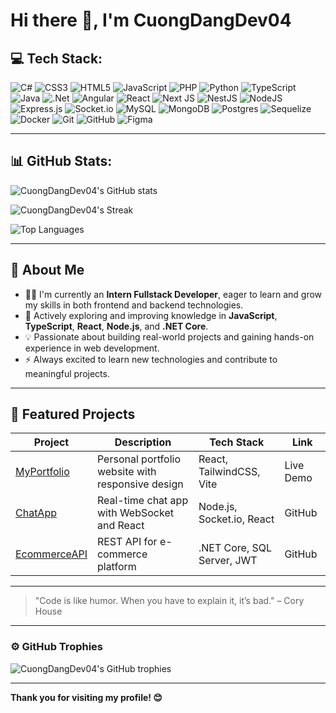 # Hi there 👋, I'm CuongDangDev04

## 💻 Tech Stack:
![C#](https://img.shields.io/badge/c%23-%23239120.svg?style=for-the-badge&logo=csharp&logoColor=white) 
![CSS3](https://img.shields.io/badge/css3-%231572B6.svg?style=for-the-badge&logo=css3&logoColor=white) 
![HTML5](https://img.shields.io/badge/html5-%23E34F26.svg?style=for-the-badge&logo=html5&logoColor=white) 
![JavaScript](https://img.shields.io/badge/javascript-%23323330.svg?style=for-the-badge&logo=javascript&logoColor=%23F7DF1E) 
![PHP](https://img.shields.io/badge/php-%23777BB4.svg?style=for-the-badge&logo=php&logoColor=white) 
![Python](https://img.shields.io/badge/python-3670A0?style=for-the-badge&logo=python&logoColor=ffdd54) 
![TypeScript](https://img.shields.io/badge/typescript-%23007ACC.svg?style=for-the-badge&logo=typescript&logoColor=white) 
![Java](https://img.shields.io/badge/java-%23ED8B00.svg?style=for-the-badge&logo=openjdk&logoColor=white) 
![.Net](https://img.shields.io/badge/.NET-5C2D91?style=for-the-badge&logo=.net&logoColor=white) 
![Angular](https://img.shields.io/badge/angular-%23DD0031.svg?style=for-the-badge&logo=angular&logoColor=white) 
![React](https://img.shields.io/badge/react-%2320232a.svg?style=for-the-badge&logo=react&logoColor=%2361DAFB) 
![Next JS](https://img.shields.io/badge/Next-black?style=for-the-badge&logo=next.js&logoColor=white) 
![NestJS](https://img.shields.io/badge/nestjs-%23E0234E.svg?style=for-the-badge&logo=nestjs&logoColor=white) 
![NodeJS](https://img.shields.io/badge/node.js-6DA55F?style=for-the-badge&logo=node.js&logoColor=white) 
![Express.js](https://img.shields.io/badge/express.js-%23404d59.svg?style=for-the-badge&logo=express&logoColor=%2361DAFB) 
![Socket.io](https://img.shields.io/badge/Socket.io-black?style=for-the-badge&logo=socket.io&badgeColor=010101) 
![MySQL](https://img.shields.io/badge/mysql-4479A1.svg?style=for-the-badge&logo=mysql&logoColor=white) 
![MongoDB](https://img.shields.io/badge/MongoDB-%234ea94b.svg?style=for-the-badge&logo=mongodb&logoColor=white) 
![Postgres](https://img.shields.io/badge/postgres-%23316192.svg?style=for-the-badge&logo=postgresql&logoColor=white) 
![Sequelize](https://img.shields.io/badge/Sequelize-52B0E7?style=for-the-badge&logo=Sequelize&logoColor=white) 
![Docker](https://img.shields.io/badge/docker-%230db7ed.svg?style=for-the-badge&logo=docker&logoColor=white) 
![Git](https://img.shields.io/badge/git-%23F05033.svg?style=for-the-badge&logo=git&logoColor=white) 
![GitHub](https://img.shields.io/badge/github-%23121011.svg?style=for-the-badge&logo=github&logoColor=white) 
![Figma](https://img.shields.io/badge/figma-%23F24E1E.svg?style=for-the-badge&logo=figma&logoColor=white) 

---

## 📊 GitHub Stats:

![CuongDangDev04's GitHub stats](https://github-readme-stats.vercel.app/api?username=CuongDangDev04&theme=dark&hide_border=false&include_all_commits=true&count_private=true)

![CuongDangDev04's Streak](https://nirzak-streak-stats.vercel.app/?user=CuongDangDev04&theme=dark&hide_border=false)

![Top Languages](https://github-readme-stats.vercel.app/api/top-langs/?username=CuongDangDev04&theme=dark&hide_border=false&include_all_commits=true&count_private=true&layout=compact)

---

## 🚀 About Me
- 👨‍💻 I'm currently an **Intern Fullstack Developer**, eager to learn and grow my skills in both frontend and backend technologies.
- 🌱 Actively exploring and improving knowledge in **JavaScript**, **TypeScript**, **React**, **Node.js**, and **.NET Core**.
- 💡 Passionate about building real-world projects and gaining hands-on experience in web development.
- ⚡ Always excited to learn new technologies and contribute to meaningful projects.

---

## 📌 Featured Projects
| Project | Description | Tech Stack | Link |
| ------- | ----------- | ---------- | ---- |
| [MyPortfolio](https://github.com/CuongDangDev04/MyPortfolio) | Personal portfolio website with responsive design | React, TailwindCSS, Vite | Live Demo |
| [ChatApp](https://github.com/CuongDangDev04/ChatApp) | Real-time chat app with WebSocket and React | Node.js, Socket.io, React | GitHub |
| [EcommerceAPI](https://github.com/CuongDangDev04/EcommerceAPI) | REST API for e-commerce platform | .NET Core, SQL Server, JWT | GitHub |

---

> "Code is like humor. When you have to explain it, it’s bad." – Cory House

---

### ⚙️ GitHub Trophies
![CuongDangDev04's GitHub trophies](https://github-profile-trophy.vercel.app/?username=CuongDangDev04&theme=dark&no-frame=true&no-bg=true&margin-w=5)

---

**Thank you for visiting my profile! 😊**

